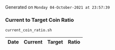 Generated on `Monday 04-October-2021 at 23:57:39`

### Current to Target Coin Ratio
`current_coin_ratio.sh`

Date|Current|Target|Ratio
---|---|---|---
